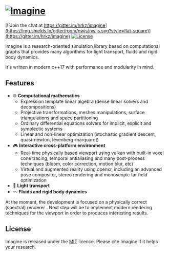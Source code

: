 [![Imagine](https://github.com/hrkz/imagine/blob/gh-pages/images/imagine_render_100.png)](http://imagine-research.org)
=======================

[![Join the chat at https://gitter.im/hrkz/imagine](https://img.shields.io/gitter/room/nwjs/nw.js.svg?style=flat-square)](https://gitter.im/hrkz/imagine)
[![License](https://img.shields.io/badge/license-MIT-blue.svg?style=flat-square)](LICENSE)

Imagine is a research-oriented simulation library based on computational graphs that provides many algorithms for light transport, fluids and rigid body dynamics.

It's written in modern c++17 with performance and modularity in mind. 

## Features

* :globe_with_meridians: **Computational mathematics**
  * Expression template linear algebra (dense linear solvers and decompositions)
  * Projective transformations, meshes manipulations, surface triangulations and space partitioning
  * Ordinary differential equations solvers for implicit, explicit and symplectic systems
  * Linear and non-linear optimization (stochastic gradient descent, quasi-newton, levenberg-marquardt)
* :video_game: **Interactive cross-platform environment**
  * Real-time physically based viewport using vulkan with built-in voxel cone tracing, temporal antialiasing and many post-process techniques (bloom, color correction, motion blur, etc)
  * Virtual and augmented reality using openxr, including an advanced pose compositor, stereo rendering and monoscopic far field optimization
* :high_brightness: **Light transport**
* :wavy_dash: **Fluids and rigid body dynamics**

At the moment, the development is focused on a physically correct (spectral) renderer .
Next step will be to implement modern rendering techniques for the viewport in order to produces interesting results.
  
## License

Imagine is released under the [MIT](LICENSE) licence.
Please cite Imagine if it helps your research.
